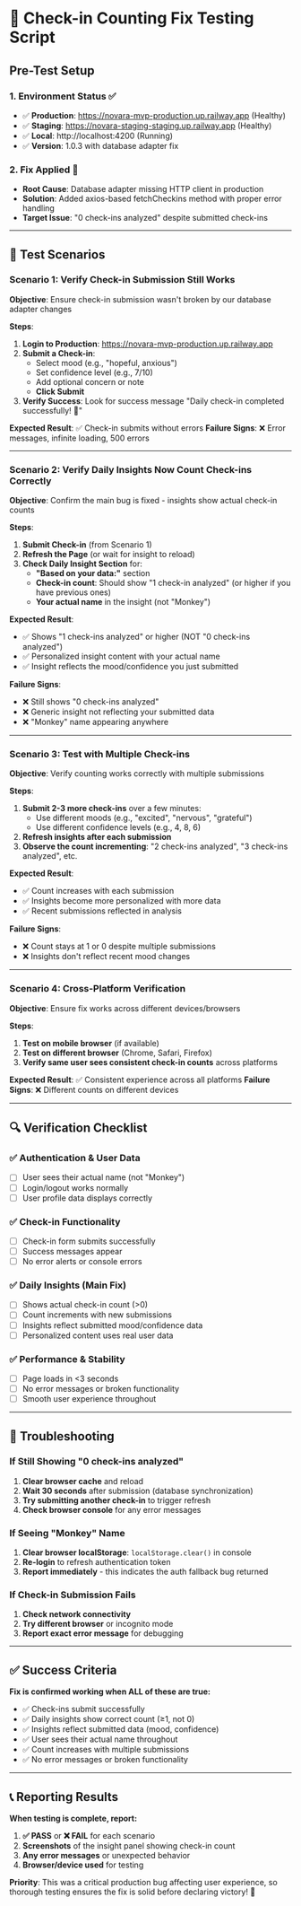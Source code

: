 # 🧪 Check-in Counting Fix Testing Script

## Pre-Test Setup

### 1. Environment Status ✅
- ✅ **Production**: https://novara-mvp-production.up.railway.app (Healthy)
- ✅ **Staging**: https://novara-staging-staging.up.railway.app (Healthy)  
- ✅ **Local**: http://localhost:4200 (Running)
- ✅ **Version**: 1.0.3 with database adapter fix

### 2. Fix Applied 🔧
- **Root Cause**: Database adapter missing HTTP client in production
- **Solution**: Added axios-based fetchCheckins method with proper error handling
- **Target Issue**: "0 check-ins analyzed" despite submitted check-ins

---

## 🎯 Test Scenarios

### Scenario 1: Verify Check-in Submission Still Works
**Objective**: Ensure check-in submission wasn't broken by our database adapter changes

**Steps**:
1. **Login to Production**: https://novara-mvp-production.up.railway.app
2. **Submit a Check-in**:
   - Select mood (e.g., "hopeful, anxious")
   - Set confidence level (e.g., 7/10)
   - Add optional concern or note
   - **Click Submit**
3. **Verify Success**: Look for success message "Daily check-in completed successfully! 🌟"

**Expected Result**: ✅ Check-in submits without errors
**Failure Signs**: ❌ Error messages, infinite loading, 500 errors

---

### Scenario 2: Verify Daily Insights Now Count Check-ins Correctly
**Objective**: Confirm the main bug is fixed - insights show actual check-in counts

**Steps**:
1. **Submit Check-in** (from Scenario 1)
2. **Refresh the Page** (or wait for insight to reload)
3. **Check Daily Insight Section** for:
   - **"Based on your data:"** section
   - **Check-in count**: Should show "1 check-in analyzed" (or higher if you have previous ones)
   - **Your actual name** in the insight (not "Monkey")

**Expected Result**: 
- ✅ Shows "1 check-ins analyzed" or higher (NOT "0 check-ins analyzed")
- ✅ Personalized insight content with your actual name
- ✅ Insight reflects the mood/confidence you just submitted

**Failure Signs**:
- ❌ Still shows "0 check-ins analyzed"
- ❌ Generic insight not reflecting your submitted data
- ❌ "Monkey" name appearing anywhere

---

### Scenario 3: Test with Multiple Check-ins
**Objective**: Verify counting works correctly with multiple submissions

**Steps**:
1. **Submit 2-3 more check-ins** over a few minutes:
   - Use different moods (e.g., "excited", "nervous", "grateful")
   - Use different confidence levels (e.g., 4, 8, 6)
2. **Refresh insights after each submission**
3. **Observe the count incrementing**: "2 check-ins analyzed", "3 check-ins analyzed", etc.

**Expected Result**: 
- ✅ Count increases with each submission
- ✅ Insights become more personalized with more data
- ✅ Recent submissions reflected in analysis

**Failure Signs**:
- ❌ Count stays at 1 or 0 despite multiple submissions
- ❌ Insights don't reflect recent mood changes

---

### Scenario 4: Cross-Platform Verification
**Objective**: Ensure fix works across different devices/browsers

**Steps**:
1. **Test on mobile browser** (if available)
2. **Test on different browser** (Chrome, Safari, Firefox)
3. **Verify same user sees consistent check-in counts** across platforms

**Expected Result**: ✅ Consistent experience across all platforms
**Failure Signs**: ❌ Different counts on different devices

---

## 🔍 Verification Checklist

### ✅ Authentication & User Data
- [ ] User sees their actual name (not "Monkey")
- [ ] Login/logout works normally
- [ ] User profile data displays correctly

### ✅ Check-in Functionality  
- [ ] Check-in form submits successfully
- [ ] Success messages appear
- [ ] No error alerts or console errors

### ✅ Daily Insights (Main Fix)
- [ ] Shows actual check-in count (>0)
- [ ] Count increments with new submissions
- [ ] Insights reflect submitted mood/confidence data
- [ ] Personalized content uses real user data

### ✅ Performance & Stability
- [ ] Page loads in <3 seconds
- [ ] No error messages or broken functionality
- [ ] Smooth user experience throughout

---

## 🚨 Troubleshooting

### If Still Showing "0 check-ins analyzed"
1. **Clear browser cache** and reload
2. **Wait 30 seconds** after submission (database synchronization)
3. **Try submitting another check-in** to trigger refresh
4. **Check browser console** for any error messages

### If Seeing "Monkey" Name
1. **Clear browser localStorage**: `localStorage.clear()` in console
2. **Re-login** to refresh authentication token
3. **Report immediately** - this indicates the auth fallback bug returned

### If Check-in Submission Fails
1. **Check network connectivity**
2. **Try different browser** or incognito mode
3. **Report exact error message** for debugging

---

## ✅ Success Criteria

**Fix is confirmed working when ALL of these are true:**
- ✅ Check-ins submit successfully 
- ✅ Daily insights show correct count (≥1, not 0)
- ✅ Insights reflect submitted data (mood, confidence)
- ✅ User sees their actual name throughout
- ✅ Count increases with multiple submissions
- ✅ No error messages or broken functionality

---

## 📞 Reporting Results

**When testing is complete, report:**
1. **✅ PASS** or **❌ FAIL** for each scenario
2. **Screenshots** of the insight panel showing check-in count
3. **Any error messages** or unexpected behavior
4. **Browser/device used** for testing

**Priority**: This was a critical production bug affecting user experience, so thorough testing ensures the fix is solid before declaring victory! 🎯 